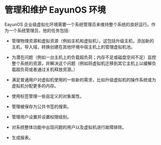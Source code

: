 # 管理和维护 EayunOS 环境

EayunOS 企业级虚拟化环境需要一个系统管理员来维持整个系统的良好运行。作为一个系统管理员，他的任务包括:

-   管理物理资源和虚拟资源（例如主机和虚拟机）。这包括升级主机，添加新的主机，导入域，转换创建在其他环境中宿主机上的管理虚拟机池。

-   为潜在问题（例如一台主机上的负载超负荷；内存不足或磁盘空间不足）监控整个系统的资源，并解决这个问题（例如将虚拟机迁移到其它主机上以缓解负载超负荷或者通过关机释放资源。）

-   满足普通用户对虚拟机使用的一些新的需求，比如升级虚拟机的操作系统或为虚拟机分配更多的内存。

-   使用标签管理一些自定义的对象属性。

-   管理被保存为公共书签的搜索。

-   管理用户设置并设置权限级别。

-   对系统整体功能中出现问题的用户以及虚拟机进行故障排除。

-   生成报表。

